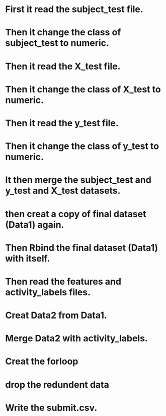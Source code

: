

# First it read the subject_test file.

# Then it change the class of subject_test to numeric.

# Then it read the X_test file.

# Then it change the class of X_test to numeric.

# Then it read the y_test file.

# Then it change the class of y_test to numeric.

# It then merge the subject_test and y_test and X_test datasets.

# then creat a copy of final dataset (Data1) again.

# Then Rbind the final dataset (Data1) with itself.

# Then read the features and activity_labels files.

# Creat Data2 from Data1.

# Merge Data2 with activity_labels.

# Creat the forloop

# drop the redundent data

# Write the submit.csv.




